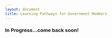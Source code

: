 ```yaml
---
layout: document
title: Learning Pathways for Government Members
---
```


### In Progress...come back soon!

<!-- 
#### Initial Qualification
<a href="/learning-pathways/initial-qualification/beginner.html" class="btn btn-default" style="background-color: #3fb599; color: white;">***Beginner Software Learning Courses***</a>

<hr />

#### Tron Junior Developer
<a href="/learning-pathways/tron-junior-developer/sdi.html" class="btn btn-default" style="background-color: #3fb599; color: white;">***3-month Full-Time Immersive Program***</a>

<a href="/learning-pathways/tron-junior-developer/blended-modular.html" class="btn btn-default" style="background-color: #3fb599; color: white;">***Part-time blendend modular instruction***</a>

<a href="/learning-pathways/tron-junior-developer/experienced.html" class="btn btn-default" style="background-color: #3fb599; color: white;">***Rapid Onboarding for Experienced Developers***</a>

<hr />

#### Tron Production Deployer
<a href="/learning-pathways/tron-production-deployer/definition.html" class="btn btn-default" style="background-color: #3fb599; color: white;">***Tron Production Deployer Certification***</a>

<hr />

#### Tron Software Mentor
<a href="/learning-pathways/tron-software-mentor/definition.html" class="btn btn-default" style="background-color: #3fb599; color: white;">***Tron Software Mentor Certification***</a>


 -->
